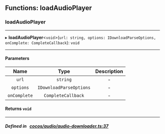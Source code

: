 ## Functions: loadAudioPlayer

### loadAudioPlayer


___
▸ **loadAudioPlayer**<`void`\>(`url: string, options: IDownloadParseOptions, onComplete: CompleteCallback`): `void`
___


#### Parameters

| Name | Type | Description |
| :------: | :------: | :------: |
| `url` | `string` | - |
| `options` | `IDownloadParseOptions` | - |
| `onComplete` | `CompleteCallback` | - |

#### Returns `void` 
___


##### Defined in &nbsp;   [cocos/audio/audio-downloader.ts:37](https://github.com/cocos-creator/engine/blob/c7bf6b8a9/cocos/audio/audio-downloader.ts#L37)&nbsp;
